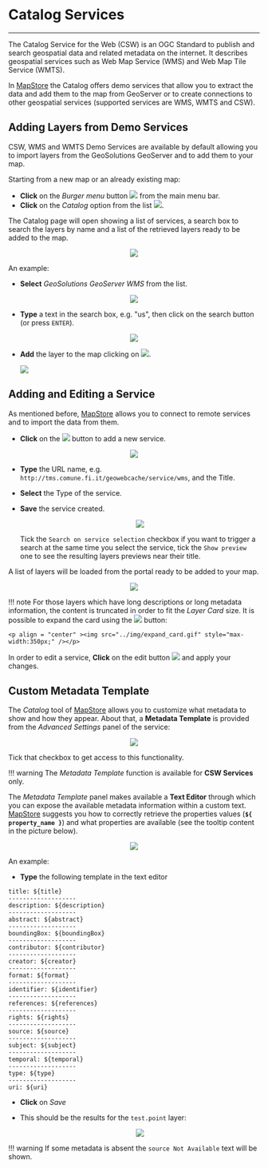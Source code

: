 # Catalog Services
******************

The Catalog Service for the Web (CSW) is an OGC Standard to publish and search geospatial data and related metadata on the internet. It describes geospatial services such as Web Map Service (WMS) and Web Map Tile Service (WMTS).

In [MapStore](https://mapstore2.geo-solutions.it/mapstore/#/) the Catalog offers demo services that allow you to extract the data and add them to the map from GeoServer or to create connections to other geospatial services (supported services are WMS, WMTS and CSW).

Adding Layers from Demo Services
--------------------------------

CSW, WMS and WMTS Demo Services are available by default allowing you to import layers from the GeoSolutions GeoServer and to add them to your map.

Starting from a new map or an already existing map:

* **Click** on the *Burger menu* button <img src="../img/burger.jpg" style="max-width:25px;" /> from the main menu bar.
* **Click** on the *Catalog* option from the list <img src="../img/catalog-option.jpg" style="max-width:80px;" />.

The Catalog page will open showing a list of services, a search box to search the layers by name and a list of the retrieved layers ready to be added to the map.

<p align = "center" ><img src="../img/catalog_panel.png" style="max-width:500px;" /></p>

An example:

* **Select** *GeoSolutions GeoServer WMS* from the list.

<p align = "center" ><img src="../img/service_list.png" style="max-width:500px;" /></p>

* **Type** a text in the search box, e.g. "us", then click on the search button (or press `ENTER`).

<p align = "center" ><img src="../img/catalog_search.png" style="max-width:500px;" /></p>

* **Add** the layer to the map clicking on <img src="../img/add_to_map_button.png" style="max-width:30px;" />.

    <img src="../img/added_layer.png" />

Adding and Editing a Service
----------------------------

As mentioned before, [MapStore](https://mapstore2.geo-solutions.it/mapstore/#/) allows you to connect to remote services and to import the data from them.

* **Click** on the <img src="../img/+.jpg" style="max-width:80px;" /> button to add a new service.

<p align = "center" ><img src="../img/new_service.png" style="max-width:500px;" /></p>

* **Type** the URL name, e.g. `http://tms.comune.fi.it/geowebcache/service/wms`, and the Title.
* **Select** the Type of the service.
* **Save** the service created.

    <p align = "center" ><img src="../img/new_service_firenze.png" style="max-width:500px;" /></p>

    Tick the `Search on service selection` checkbox if you want to trigger a search at the same time you select the service, tick the `Show preview` one to see the resulting layers previews near their title.

A list of layers will be loaded from the portal ready to be added to your map.

<p align = "center" ><img src="../img/catalog_firenze.png" style="max-width:500px;" /></p>

!!! note
    For those layers which have long descriptions or long metadata information, the content is truncated in order to fit the *Layer Card* size. It is possible to expand the card using the <img src="../img/expand_card_icon.png" style="max-width:30px;" /> button:

    <p align = "center" ><img src="../img/expand_card.gif" style="max-width:350px;" /></p>

In order to edit a service, **Click** on the edit button <img src="../img/edit-service.jpg" style="max-width:80px;" /> and apply your changes.

Custom Metadata Template
------------------------

The *Catalog* tool of [MapStore](https://mapstore2.geo-solutions.it/mapstore/#/) allows you to customize what metadata to show and how they appear. About that, a **Metadata Template** is provided from the *Advanced Settings* panel of the service:

<p align = "center" ><img src="../img/metadata_template.png" style="max-width:500px;" /></p>

Tick that checkbox to get access to this functionality.

!!! warning
    The *Metadata Template* function is available for **CSW Services** only.

The *Metadata Template* panel makes available a **Text Editor** through which you can expose the available metadata information within a custom text. [MapStore](https://mapstore2.geo-solutions.it/mapstore/#/) suggests you how to correctly retrieve the properties values (**`${ property_name }`**) and what properties are available (see the tooltip content in the picture below).

<p align = "center" ><img src="../img/metadata_template_panel.png" style="max-width:500px;" /></p>

An example:

* **Type** the following template in the text editor

```
title: ${title}
-------------------
description: ${description}
-------------------
abstract: ${abstract}
-------------------
boundingBox: ${boundingBox}
-------------------
contributor: ${contributor}
-------------------
creator: ${creator}
-------------------
format: ${format}
-------------------
identifier: ${identifier}
-------------------
references: ${references}
-------------------
rights: ${rights}
-------------------
source: ${source}
-------------------
subject: ${subject}
-------------------
temporal: ${temporal}
-------------------
type: ${type}
-------------------
uri: ${uri}
```

* **Click** on *Save*

* This should be the results for the `test.point` layer:

    <p align = "center" ><img src="../img/metadata_template_example.gif" /></p>

!!! warning
    If some metadata is absent the `source Not Available` text will be shown.

